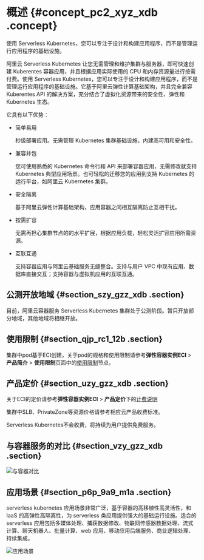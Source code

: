 # 概述 {#concept_pc2_xyz_xdb .concept}

使用 Serverless Kubernetes，您可以专注于设计和构建应用程序，而不是管理运行应用程序的基础设施。

阿里云 Serverless Kubernetes 让您无需管理和维护集群与服务器，即可快速创建 Kuberentes 容器应用，并且根据应用实际使用的 CPU 和内存资源量进行按需付费。使用 Serverless Kubernetes，您可以专注于设计和构建应用程序，而不是管理运行应用程序的基础设施。它基于阿里云弹性计算基础架构，并且完全兼容 Kuberentes API 的解决方案，充分结合了虚拟化资源带来的安全性、弹性和 Kubernetes 生态。

它具有以下优势：

-   简单易用

    秒级部署应用。无需管理 Kubernetes 集群基础设施，内建高可用和安全性。

-   兼容并包

    您可使用熟悉的 Kubernetes 命令行和 API 来部署容器应用，无需修改就支持 Kubernetes 典型应用场景。也可轻松的迁移您的应用到支持 Kubernetes 的运行平台，如阿里云 Kubernetes 集群。

-   安全隔离

    基于阿里云弹性计算基础架构，应用容器之间相互隔离防止互相干扰。

-   按需扩容

    无需再担心集群节点的的水平扩展，根据应用负载，轻松灵活扩容应用所需资源。

-   互联互通

    支持容器应用与阿里云基础服务无缝整合。支持与用户 VPC 中现有应用、数据库直接交互；支持容器与虚拟机应用的互联互通。


## 公测开放地域 {#section_szy_gzz_xdb .section}

目前，阿里云容器服务 Serverless Kubernetes 集群处于公测阶段。暂只开放部分地域，其他地域将相继开放。

## 使用限制 {#section_qjp_rc1_12b .section}

集群中pod基于ECI创建，关于pod的规格和使用限制请参考**弹性容器实例ECI** \> **产品简介** \> **使用限制**页面中的[使用限制](https://www.alibabacloud.com/help/zh/doc-detail/89138.html)节点。

## 产品定价 {#section_uzy_gzz_xdb .section}

关于ECI的定价请参考**弹性容器实例ECI** \> **产品定价**下的[计费说明](https://www.alibabacloud.com/help/zh/doc-detail/89142.html)

集群中SLB、PrivateZone等资源价格请参考相应云产品收费标准。

Serverless Kubernetes不会收费，将持续为用户提供免费服务。

## 与容器服务的对比 {#section_vzy_gzz_xdb .section}

![与容器对比](http://static-aliyun-doc.oss-cn-hangzhou.aliyuncs.com/assets/img/16462/156695738210232_zh-CN.png)

## 应用场景 {#section_p6p_9a9_m1a .section}

serverless kubernetes 应用场景非常广泛，基于容器的高移植性高灵活性，和 IaaS 的高弹性高隔离性，为 serverless 类应用提供强大的基础运行设施。适合的 serverless 应用包括多媒体处理、捕获数据修改、物联网传感器数据处理、流式计算、聊天机器人、批量计算、web 应用、移动应用后端服务、商业逻辑处理、持续集成。

![应用场景](http://static-aliyun-doc.oss-cn-hangzhou.aliyuncs.com/assets/img/6864/15669573821394_zh-CN.png)

